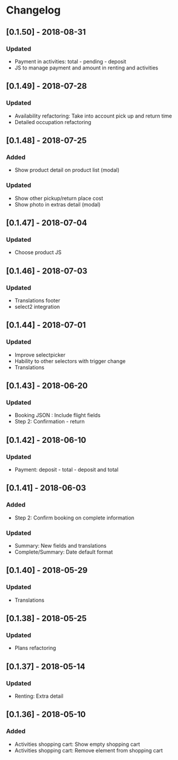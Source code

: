 # Changelog

## [0.1.50] - 2018-08-31
### Updated
- Payment in activities: total - pending - deposit
- JS to manage payment and amount in renting and activities

## [0.1.49] - 2018-07-28
### Updated
- Availability refactoring: Take into account pick up and return time
- Detailed occupation refactoring

## [0.1.48] - 2018-07-25
### Added
- Show product detail on product list (modal)
### Updated
- Show other pickup/return place cost
- Show photo in extras detail (modal)

## [0.1.47] - 2018-07-04
### Updated
- Choose product JS

## [0.1.46] - 2018-07-03
### Updated
- Translations footer
- select2 integration

## [0.1.44] - 2018-07-01
### Updated
- Improve selectpicker
- Hability to other selectors with trigger change
- Translations

## [0.1.43] - 2018-06-20
### Updated
- Booking JSON : Include flight fields
- Step 2: Confirmation - return

## [0.1.42] - 2018-06-10
### Updated
- Payment: deposit - total - deposit and total

## [0.1.41] - 2018-06-03
### Added
- Step 2: Confirm booking on complete information
### Updated
- Summary: New fields and translations
- Complete/Summary: Date default format

## [0.1.40] - 2018-05-29
### Updated
- Translations

## [0.1.38] - 2018-05-25
### Updated
- Plans refactoring

## [0.1.37] - 2018-05-14
### Updated
- Renting: Extra detail

## [0.1.36] - 2018-05-10
### Added
- Activities shopping cart: Show empty shopping cart
- Activities shopping cart: Remove element from shopping cart 

